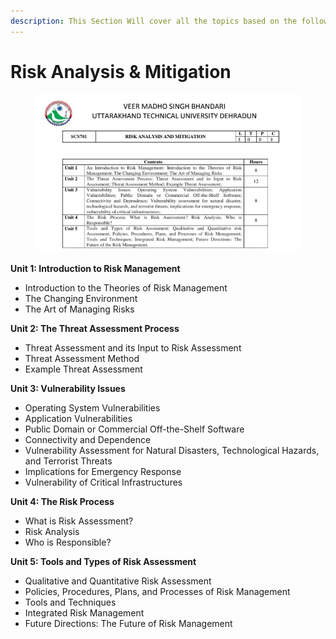 ```yaml
---
description: This Section Will cover all the topics based on the following Syllabus
---
```


# Risk Analysis & Mitigation

<figure><img src="../../.gitbook/assets/WhatsApp Image 2024-11-20 at 23.16.30_4b4c9d89.jpg" alt=""><figcaption></figcaption></figure>

**Unit 1: Introduction to Risk Management**

* Introduction to the Theories of Risk Management
* The Changing Environment
* The Art of Managing Risks

**Unit 2: The Threat Assessment Process**

* Threat Assessment and its Input to Risk Assessment
* Threat Assessment Method
* Example Threat Assessment

**Unit 3: Vulnerability Issues**

* Operating System Vulnerabilities
* Application Vulnerabilities
* Public Domain or Commercial Off-the-Shelf Software
* Connectivity and Dependence
* Vulnerability Assessment for Natural Disasters, Technological Hazards, and Terrorist Threats
* Implications for Emergency Response
* Vulnerability of Critical Infrastructures

**Unit 4: The Risk Process**

* What is Risk Assessment?
* Risk Analysis
* Who is Responsible?

**Unit 5: Tools and Types of Risk Assessment**

* Qualitative and Quantitative Risk Assessment
* Policies, Procedures, Plans, and Processes of Risk Management
* Tools and Techniques
* Integrated Risk Management
* Future Directions: The Future of Risk Management
